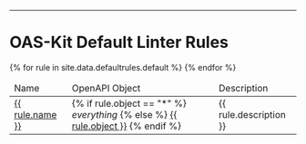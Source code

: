 ---

# OAS-Kit Default Linter Rules

<table class="table table-striped table-inverted">
  <thead>
    <tr>
      <td>Name</td>
      <td>OpenAPI Object</td>
      <td>Description</td>
    </tr>
  </thead>
  <tbody>
  {% for rule in site.data.defaultrules.default %}
  <tr>
    <td id="{{ rule.name }}">
      <a href="#{{ rule.name }}">{{ rule.name }}</a>
    </td>
    <td>
        {% if rule.object == "*" %}
        <em>everything</em>
        {% else %}
        <a href="https://spec.openapis.org/oas/v3.0.3.html#{{ rule.object }}-object">{{ rule.object }}</a>
        {% endif %}
    </td>
    <td>{{ rule.description }}</td>
  </tr>
  <!-- <tr>
    <td colspan=3>{{ rule.more | markdownify }}</td>
  </tr> -->
  {% endfor %}
  </tbody>
</table>

